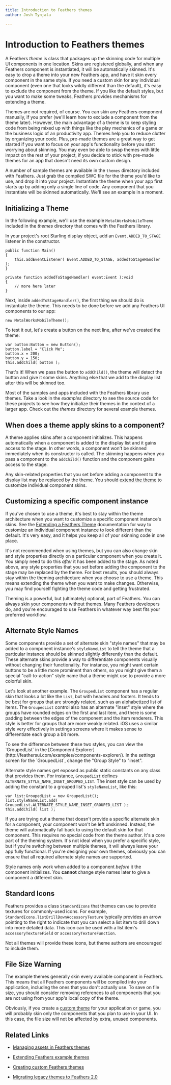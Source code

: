 ```yaml
---
title: Introduction to Feathers themes  
author: Josh Tynjala

---
```

# Introduction to Feathers themes

A Feathers *theme* is class that packages up the skinning code for multiple UI components in one location. Skins are registered globally, and when any Feathers component is instantiated, it will be automatically skinned. It's easy to drop a theme into your new Feathers app, and have it skin every component in the same style. If you need a custom skin for any individual component (even one that looks wildly different than the default), it's easy to exclude the component from the theme. If you like the default styles, but you want to make some tweaks, Feathers provides mechanisms for extending a theme.

Themes are not required, of course. You can skin any Feathers component manually, if you prefer (we'll learn how to exclude a component from the theme later). However, the main advantage of a theme is to keep styling code from being mixed up with things like the play mechanics of a game or the business logic of an productivity app. Themes help you to reduce clutter by organizing your code. Plus, pre-made themes are a great way to get started if you want to focus on your app's functionality before you start worrying about skinning. You may even be able to swap themes with little impact on the rest of your project, if you decide to stick with pre-made themes for an app that doesn't need its own custom design.

A number of sample themes are available in the `themes` directory included with Feathers. Just grab the compiled SWC file for the theme you'd like to use, and drop it into your project. Instantiate the theme when your app first starts up by adding only a single line of code. Any component that you instantiate will be skinned automatically. We'll see an example in a moment.

## Initializing a Theme

In the following example, we'll use the example `MetalWorksMobileTheme` included in the *themes* directory that comes with the Feathers library.

In your project's root Starling display object, add an `Event.ADDED_TO_STAGE` listener in the constructor.

``` code
public function Main()
{
    this.addEventListener( Event.ADDED_TO_STAGE, addedToStageHandler );
}
 
private function addedToStageHandler( event:Event ):void
{
    // more here later
}
```

Next, inside `addedToStageHandler()`, the first thing we should do is instantiate the theme. This needs to be done before we add any Feathers UI components to our app:

``` code
new MetalWorksMobileTheme();
```

To test it out, let's create a button on the next line, after we've created the theme:

``` code
var button:Button = new Button();
button.label = "Click Me";
button.x = 200;
button.y = 150;
this.addChild( button );
```

That's it! When we pass the button to `addChild()`, the theme will detect the button and give it some skins. Anything else that we add to the display list after this will be skinned too.

Most of the samples and apps included with the Feathers library use themes. Take a look in the *examples* directory to see the source code for these projects to see how they initialize their themes in the context of a larger app. Check out the *themes* directory for several example themes.

## When does a theme apply skins to a component?

A theme applies skins after a component initializes. This happens automatically when a component is added to the display list and it gains access to the stage. In other words, a component won't be skinned immediately when its constructor is called. The skinning happens when you pass a component to the `addChild()` function and the component gains access to the stage.

Any skin-related properties that you set before adding a component to the display list may be replaced by the theme. You should [extend the theme](extending-themes.html) to customize individual component skins.

## Customizing a specific component instance

If you've chosen to use a theme, it's best to stay within the theme architecture when you want to customize a specific component instance's skins. See the [Extending a Feathers Theme](extending-themes.html) documentation for way to customize an individual component instance to look different than the default. It's very easy, and it helps you keep all of your skinning code in one place.

It's not recommended when using themes, but you can also change skin and style properties directly on a particular component when you create it. You simply need to do this *after* it has been added to the stage. As noted above, any style properties that you set before adding the component to the stage may be replaced by the theme. For best results, you should always stay within the theming architecture when you choose to use a theme. This means extending the theme when you want to make changes. Otherwise, you may find yourself fighting the theme code and getting frustrated.

Theming is a powerful, but (ultimately) optional, part of Feathers. You can always skin your components without themes. Many Feathers developers do, and you're encouraged to use Feathers in whatever way best fits your preferred workflow.

## Alternate Style Names

Some components provide a set of alternate skin "style names" that may be added to a component instance's `styleNameList` to tell the theme that a particular instance should be skinned slightly differently than the default. These alternate skins provide a way to differentiate components visually without changing their functionality. For instance, you might want certain buttons to be a little more prominent than others, so you might give them a special "call-to-action" style name that a theme might use to provide a more colorful skin.

Let's look at another example. The `GroupedList` component has a regular skin that looks a lot like the `List`, but with headers and footers. It tends to be best for groups that are strongly related, such as an alphabetized list of items. The `GroupedList` control also has an alternate "inset" style where the groups have rounded edges on the first and last item, and there is some padding between the edges of the component and the item renderers. This style is better for groups that are more weakly related. iOS uses a similar style very effectively in settings screens where it makes sense to differentiate each group a bit more.

<aside class="info">To see the difference between these two styles, you can view the `GroupedList` in the [Component Explorer](http://feathersui.com/examples/components-explorer/). In the settings screen for the `GroupedList`, change the "Group Style" to "inset".</aside>

Alternate style names get exposed as public static constants on any class that provides them. For instance, `GroupedList` defines `ALTERNATE_STYLE_NAME_INSET_GROUPED_LIST`. The inset style can be used by adding the constant to a grouped list's `styleNameList`, like this:

``` code
var list:GroupedList = new GroupedList();
list.styleNameList.add( GroupedList.ALTERNATE_STYLE_NAME_INSET_GROUPED_LIST );
this.addChild( list );
```

If you are trying out a theme that doesn't provide a specific alternate skin for a component, your component won't be left unskinned. Instead, the theme will automatically fall back to using the default skin for that component. This requires no special code from the theme author. It's a core part of the theming system. It's not ideal when you prefer a specific style, but if you're switching between multiple themes, it will always leave your app fully functional. If you're designing your own themes, obviously you can ensure that all required alternate style names are supported.

Style names only work when added to a component *before* it the component initializes. You **cannot** change style names later to give a component a different skin.

## Standard Icons

Feathers provides a class `StandardIcons` that themes can use to provide textures for commonly-used icons. For example, `StandardIcons.listDrillDownAccessoryTexture` typically provides an arrow pointing to the right to indicate that you can select a list item to drill down into more detailed data. This icon can be used with a list item's `accessoryTextureField` or `accessoryTextureFunction`.

Not all themes will provide these icons, but theme authors are encouraged to include them.

## File Size Warning

The example themes generally skin every available component in Feathers. This means that all Feathers components will be compiled into your application, including the ones that you don't actually use. To save on file size, you should consider removing references to all components that you are not using from your app's local copy of the theme.

Obviously, if you create a [custom theme](custom-themes.html) for your application or game, you will probably skin only the components that you plan to use in your UI. In this case, the file size will not be affected by extra, unused components.

## Related Links

-   [Managing assets in Feathers themes](theme-assets.html)

-   [Extending Feathers example themes](extending-themes.html)

-   [Creating custom Feathers themes](custom-themes.html)

-   [Migrating legacy themes to Feathers 2.0](migrating-themes.html)